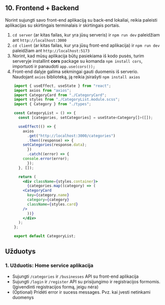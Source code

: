 ## 10. Frontend + Backend

Norint sujungti savo front-end aplikaciją su back-end lokaliai, reikia paleisti aplikacijas su skirtingais terminalais ir skirtingais portais.

1. `cd server`  (ar kitas failas, kur yra jūsų serveris) ir `npm run dev`  paleidžiam ant `http://localhost:3000`
2. `cd client` (ar kitas failas, kur yra jūsų front-end aplikacija)  ir `npm run dev` paleidžiam ant `http://localhost:5173`
3. Norint, kad mūsų aplikacija būtų pasiekiama iš kodo pusės, turim serveryje installint **cors** package su komanda `npm install cors`, importuoti ir panaudoti `app.use(cors());`
4. Front-end dalyje galima sėkmingai gauti duomenis iš serverio. Naudojant `axios` biblioteką, ją reikia įsirašyti `npm install axios`

```jsx
	import { useEffect, useState } from "react";
	import axios from "axios";
	import CategoryCard from "./CategoryCard";
	import styles from "./CategoryList.module.scss";
	import { Category } from "./types";

	const CategoryList = () => {
	  const [categories, setCategories] = useState<Category[]>([]);

	  useEffect(() => {
	    axios
	      .get("http://localhost:3000/categories")
	      .then((response) => {
		setCategories(response.data);
	      })
	      .catch((error) => {
		console.error(error);
	      });
	  }, []);

	  return (
	    <div className={styles.container}>
	      {categories.map((category) => (
		<CategoryCard
		  key={category.name}
		  category={category}
		  className={styles.card}
		/>
	      ))}
	    </div>
	  );
	};

	export default CategoryList;
```

## Užduotys

### 1. Užduotis: Home service aplikacija

 - Sujungti `/categories` ir `/businesses` API su front-end aplikacija
 - Sujungti `/login` ir `/register` API su prisijungimo ir registracijos formomis. (Įgivendinti registracijos formą, jeigu nėra)
 - (Optional) Pridėti error ir sucess messages. Pvz. kai įvesti netinkami duomenys

